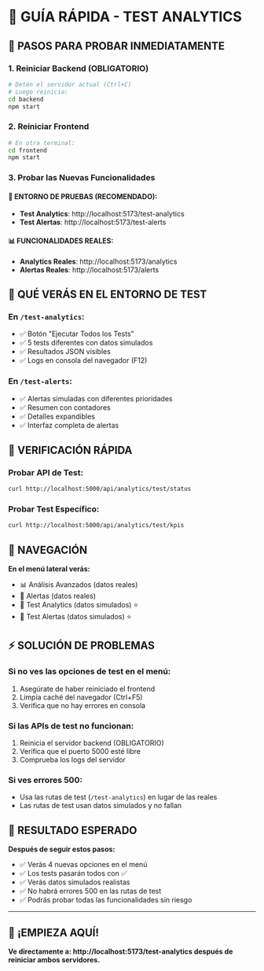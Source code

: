 # 🧪 GUÍA RÁPIDA - TEST ANALYTICS

## 🚀 **PASOS PARA PROBAR INMEDIATAMENTE**

### **1. Reiniciar Backend (OBLIGATORIO)**
```bash
# Detén el servidor actual (Ctrl+C)
# Luego reinicia:
cd backend
npm start
```

### **2. Reiniciar Frontend**
```bash
# En otra terminal:
cd frontend
npm start
```

### **3. Probar las Nuevas Funcionalidades**

#### **🧪 ENTORNO DE PRUEBAS (RECOMENDADO):**
- **Test Analytics**: http://localhost:5173/test-analytics
- **Test Alertas**: http://localhost:5173/test-alerts

#### **📊 FUNCIONALIDADES REALES:**
- **Analytics Reales**: http://localhost:5173/analytics
- **Alertas Reales**: http://localhost:5173/alerts

## 🎯 **QUÉ VERÁS EN EL ENTORNO DE TEST**

### **En `/test-analytics`:**
- ✅ Botón "Ejecutar Todos los Tests"
- ✅ 5 tests diferentes con datos simulados
- ✅ Resultados JSON visibles
- ✅ Logs en consola del navegador (F12)

### **En `/test-alerts`:**
- ✅ Alertas simuladas con diferentes prioridades
- ✅ Resumen con contadores
- ✅ Detalles expandibles
- ✅ Interfaz completa de alertas

## 🔧 **VERIFICACIÓN RÁPIDA**

### **Probar API de Test:**
```bash
curl http://localhost:5000/api/analytics/test/status
```

### **Probar Test Específico:**
```bash
curl http://localhost:5000/api/analytics/test/kpis
```

## 🎨 **NAVEGACIÓN**

**En el menú lateral verás:**
- 📊 Análisis Avanzados (datos reales)
- 🔔 Alertas (datos reales)
- 🧪 Test Analytics (datos simulados) ⭐
- 🧪 Test Alertas (datos simulados) ⭐

## ⚡ **SOLUCIÓN DE PROBLEMAS**

### **Si no ves las opciones de test en el menú:**
1. Asegúrate de haber reiniciado el frontend
2. Limpia caché del navegador (Ctrl+F5)
3. Verifica que no hay errores en consola

### **Si las APIs de test no funcionan:**
1. Reinicia el servidor backend (OBLIGATORIO)
2. Verifica que el puerto 5000 esté libre
3. Comprueba los logs del servidor

### **Si ves errores 500:**
- Usa las rutas de test (`/test-analytics`) en lugar de las reales
- Las rutas de test usan datos simulados y no fallan

## 🎉 **RESULTADO ESPERADO**

**Después de seguir estos pasos:**
- ✅ Verás 4 nuevas opciones en el menú
- ✅ Los tests pasarán todos con ✅
- ✅ Verás datos simulados realistas
- ✅ No habrá errores 500 en las rutas de test
- ✅ Podrás probar todas las funcionalidades sin riesgo

---

## 🚀 **¡EMPIEZA AQUÍ!**

**Ve directamente a: http://localhost:5173/test-analytics después de reiniciar ambos servidores.**
